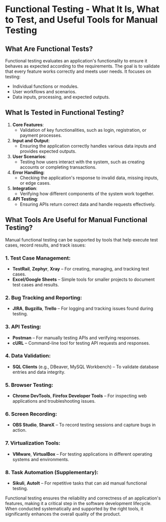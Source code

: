 # Functional Testing - What It Is, What to Test, and Useful Tools for Manual Testing

## What Are Functional Tests?
Functional testing evaluates an application's functionality to ensure it behaves as expected according to the requirements. The goal is to validate that every feature works correctly and meets user needs. It focuses on testing:
- Individual functions or modules.
- User workflows and scenarios.
- Data inputs, processing, and expected outputs.

## What Is Tested in Functional Testing?
1. **Core Features**:
   - Validation of key functionalities, such as login, registration, or payment processes.
2. **Input and Output**:
   - Ensuring the application correctly handles various data inputs and provides expected outputs.
3. **User Scenarios**:
   - Testing how users interact with the system, such as creating accounts or completing transactions.
4. **Error Handling**:
   - Checking the application's response to invalid data, missing inputs, or edge cases.
5. **Integration**:
   - Verifying how different components of the system work together.
6. **API Testing**:
   - Ensuring APIs return correct data and handle requests effectively.

## What Tools Are Useful for Manual Functional Testing?
Manual functional testing can be supported by tools that help execute test cases, record results, and track issues:

### 1. **Test Case Management**:
   - **TestRail**, **Zephyr**, **Xray** – For creating, managing, and tracking test cases.
   - **Excel/Google Sheets** – Simple tools for smaller projects to document test cases and results.

### 2. **Bug Tracking and Reporting**:
   - **JIRA**, **Bugzilla**, **Trello** – For logging and tracking issues found during testing.

### 3. **API Testing**:
   - **Postman** – For manually testing APIs and verifying responses.
   - **cURL** – Command-line tool for testing API requests and responses.

### 4. **Data Validation**:
   - **SQL Clients** (e.g., DBeaver, MySQL Workbench) – To validate database entries and data integrity.

### 5. **Browser Testing**:
   - **Chrome DevTools**, **Firefox Developer Tools** – For inspecting web applications and troubleshooting issues.

### 6. **Screen Recording**:
   - **OBS Studio**, **ShareX** – To record testing sessions and capture bugs in action.

### 7. **Virtualization Tools**:
   - **VMware**, **VirtualBox** – For testing applications in different operating systems and environments.

### 8. **Task Automation (Supplementary)**:
   - **Sikuli**, **AutoIt** – For repetitive tasks that can aid manual functional testing.

Functional testing ensures the reliability and correctness of an application's features, making it a critical step in the software development lifecycle. When conducted systematically and supported by the right tools, it significantly enhances the overall quality of the product.
